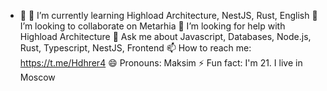 - 🔭 🌱 I’m currently learning Highload Architecture, NestJS, Rust, English 👯 I’m looking to collaborate on Metarhia 🤔 I’m looking for help with Highload Architecture 💬 Ask me about Javascript, Databases, Node.js, Rust, Typescript, NestJS, Frontend 📫 How to reach me: https://t.me/Hdhrer4 😄 Pronouns: Maksim ⚡ Fun fact: I'm 21. I live in Moscow
